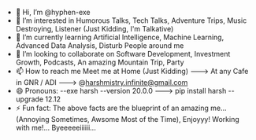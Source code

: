 - 👋 Hi, I’m @hyphen-exe
- 👀 I’m interested in Humorous Talks, Tech Talks, Adventure Trips, Music Destroying, Listener (Just Kidding, I'm Talkative)
- 🌱 I’m currently learning Artificial Intelligence, Machine Learning, Advanced Data Analysis, Disturb People around me
- 💞️ I’m looking to collaborate on Software Development, Investment Growth, Podcasts, An amazing Mountain Trip, Party
- 📫 How to reach me Meet me at Home (Just Kidding) ---> At any Cafe in GNR / ADI ---> @harshmistry.infinite@gmail.com
- 😄 Pronouns: --exe harsh --version 20.0.0 ---> pip install harsh --upgrade 12.12
- ⚡ Fun fact: The above facts are the blueprint of an amazing me... (Annoying Sometimes, Awsome Most of the Time), Enjoyyy! Working with me!... Byeeeeeiiiiii...

<!---
hyphen-exe/hyphen-exe is a ✨ special ✨ repository because its `README.md` (this file) appears on your GitHub profile.
You can click the Preview link to take a look at your changes.
--->
